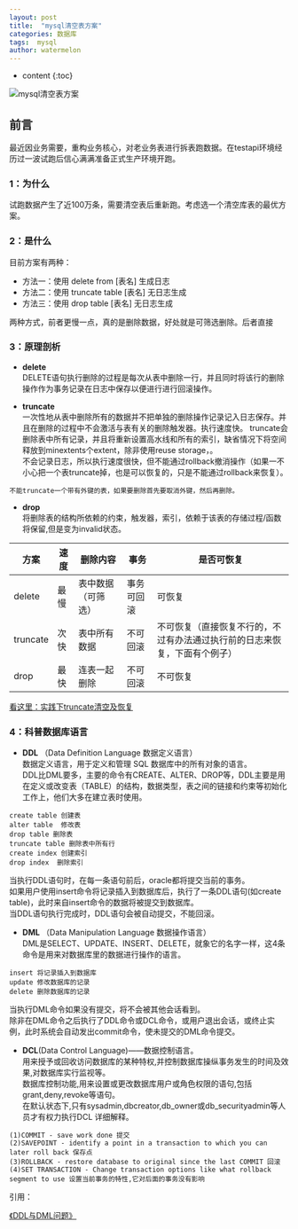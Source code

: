 ```yaml
---
layout: post
title:  "mysql清空表方案"
categories: 数据库
tags:  mysql
author: watermelon
---
```

* content
{:toc}

![mysql清空表方案](https://images.gitee.com/uploads/images/2019/0129/140239_1e240ff4_1210188.jpeg)
## 前言
最近因业务需要，重构业务核心，对老业务表进行拆表跑数据。在testapi环境经历过一波试跑后信心满满准备正式生产环境开跑。






### **1：为什么**
试跑数据产生了近100万条，需要清空表后重新跑。考虑选一个清空库表的最优方案。

### **2：是什么**
目前方案有两种：
* 方法一：使用 delete from [表名]    生成日志
* 方法二：使用 truncate table [表名]    无日志生成
* 方法三：使用 drop table [表名]    无日志生成

两种方式，前者更慢一点，真的是删除数据，好处就是可筛选删除。后者直接

### **3：原理剖析**
* **delete**    
DELETE语句执行删除的过程是每次从表中删除一行，并且同时将该行的删除操作作为事务记录在日志中保存以便进行进行回滚操作。

* **truncate**  
一次性地从表中删除所有的数据并不把单独的删除操作记录记入日志保存。并且在删除的过程中不会激活与表有关的删除触发器。执行速度快。
truncate会删除表中所有记录，并且将重新设置高水线和所有的索引，缺省情况下将空间释放到minextents个extent，除非使用reuse storage，。  
不会记录日志，所以执行速度很快，但不能通过rollback撤消操作（如果一不小心把一个表truncate掉，也是可以恢复的，只是不能通过rollback来恢复）。
```text
不能truncate一个带有外键的表，如果要删除首先要取消外键，然后再删除。
```

* **drop**  
将删除表的结构所依赖的约束，触发器，索引，依赖于该表的存储过程/函数将保留,但是变为invalid状态。

方案 | 速度 |  删除内容  |事务|是否可恢复
-|-|-|-|-
delete | 最慢 | 表中数据（可筛选） |事务可回滚|可恢复|
truncate | 次快 | 表中所有数据|不可回滚|不可恢复（直接恢复不行的，不过有办法通过执行前的日志来恢复，下面有个例子）|
drop | 最快| 连表一起删除 |不可回滚|不可恢复|

 [看这里：实践下truncate清空及恢复](https://bookmanxy.github.io/2019/01/29/mysql%E7%94%A8truncate%E6%B8%85%E7%A9%BA%E5%8F%8A%E6%81%A2%E5%A4%8D%E5%AE%9E%E8%B7%B5/)  
 
### 4：科普数据库语言
* **DDL** （Data Definition Language 数据定义语言）    
数据定义语言，用于定义和管理 SQL 数据库中的所有对象的语言。  
DDL比DML要多，主要的命令有CREATE、ALTER、DROP等，DDL主要是用在定义或改变表（TABLE）的结构，数据类型，表之间的链接和约束等初始化工作上，他们大多在建立表时使用。  
```text
create table 创建表     
alter table  修改表   
drop table 删除表   
truncate table 删除表中所有行     
create index 创建索引   
drop index  删除索引
```
当执行DDL语句时，在每一条语句前后，oracle都将提交当前的事务。  
如果用户使用insert命令将记录插入到数据库后，执行了一条DDL语句(如create table)，此时来自insert命令的数据将被提交到数据库。  
当DDL语句执行完成时，DDL语句会被自动提交，不能回滚。  

  
* **DML** （Data Manipulation Language 数据操作语言）     
DML是SELECT、UPDATE、INSERT、DELETE，就象它的名字一样，这4条命令是用来对数据库里的数据进行操作的语言。   
```text
insert 将记录插入到数据库 
update 修改数据库的记录 
delete 删除数据库的记录
```
当执行DML命令如果没有提交，将不会被其他会话看到。  
除非在DML命令之后执行了DDL命令或DCL命令，或用户退出会话，或终止实例，此时系统会自动发出commit命令，使未提交的DML命令提交。  

  
* **DCL**(Data Control Language)——数据控制语言。  
用来授予或回收访问数据库的某种特权,并控制数据库操纵事务发生的时间及效果,对数据库实行监视等。  
数据库控制功能,用来设置或更改数据库用户或角色权限的语句,包括grant,deny,revoke等语句。  
在默认状态下,只有sysadmin,dbcreator,db_owner或db_securityadmin等人员才有权力执行DCL 详细解释。  

```text
(1)COMMIT - save work done 提交
(2)SAVEPOINT - identify a point in a transaction to which you can later roll back 保存点
(3)ROLLBACK - restore database to original since the last COMMIT 回滚
(4)SET TRANSACTION - Change transaction options like what rollback segment to use 设置当前事务的特性,它对后面的事务没有影响
```

引用：  

 [《DDL与DML问题》](https://bookmanxy.github.io/2018/12/21/%E5%B9%B6%E5%8F%91-%E5%A4%84%E7%90%86%E6%96%B9%E6%A1%88%E6%80%9D%E8%80%83/)  


